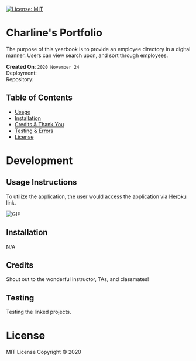 [![License: MIT](https://img.shields.io/badge/License-MIT-red.svg)](https://opensource.org/licenses/MIT)

# Charline's Portfolio
The purpose of this yearbook is to provide an employee directory in a digital manner. Users can view search upon, and sort through employees.

**Created On**: `2020 November 24`
<br>
Deployment: 
<br>
Repository: 

## Table of Contents
* [Usage](#usage)
* [Installation](#installation)
* [Credits & Thank You](#credits)
* [Testing & Errors](#testing)
* [License](#license)

# Development

## Usage Instructions
To utilize the application, the user would access the application via [Heroku](https://frozen-refuge-13660.herokuapp.com/) link.

![GIF](./src/gif.gif)

## Installation
N/A

## Credits
Shout out to the wonderful instructor, TAs, and classmates!

## Testing
Testing the linked projects.

# License
MIT License Copyright © 2020
